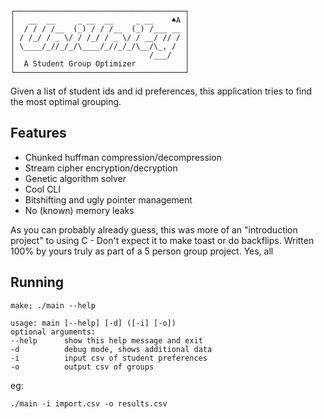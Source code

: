 ```
┌──────────────────────────────────────┐
│   __  __     _ __  __     _ __    ♠A │
│  / / / /__  (_) / / /__  (_) /___ __ │
│ / /_/ / _ \/ / /_/ / _ \/ / __/ // / │
│ \____/_//_/_/\____/_//_/_/\__/\_, /  │
│                              /___/   │
│  A Student Group Optimizer           │
└──────────────────────────────────────┘
```

Given a list of student ids and id preferences, this application tries to find the most optimal grouping.

## Features

 - Chunked huffman compression/decompression
 - Stream cipher encryption/decryption
 - Genetic algorithm solver
 - Cool CLI
 - Bitshifting and ugly pointer management
 - No (known) memory leaks

As you can probably already guess, this was more of an "introduction project" to using C - Don't expect it to make toast or do backflips. Written 100% by yours truly as part of a 5 person group project. Yes, all 

## Running

```
make; ./main --help

usage: main [--help] [-d] ([-i] [-o])
optional arguments:
--help      show this help message and exit
-d          debug mode, shows additional data
-i          input csv of student preferences
-o          output csv of groups
```

eg:
```
./main -i import.csv -o results.csv
```